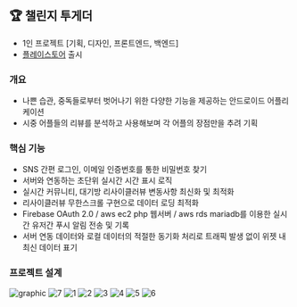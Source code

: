 ## 🏆 챌린지 투게더

* 1인 프로젝트 [기획, 디자인, 프론트엔드, 백엔드]
* [플레이스토어](https://play.google.com/store/apps/details?id=com.yjy.challengetogether) 출시 



### 개요
* 나쁜 습관, 중독들로부터 벗어나기 위한 다양한 기능을 제공하는 안드로이드 어플리케이션
* 시중 어플들의 리뷰를 분석하고 사용해보며 각 어플의 장점만을 추려 기획

### 핵심 기능
* SNS 간편 로그인, 이메일 인증번호를 통한 비밀번호 찾기
* 서버와 연동하는 초단위 실시간 시간 표시 로직
* 실시간 커뮤니티, 대기방 리사이클러뷰 변동사항 최신화 및 최적화
* 리사이클러뷰 무한스크롤 구현으로 데이터 로딩 최적화
* Firebase OAuth 2.0 / aws ec2 php 웹서버 / aws rds mariadb를 이용한 실시간 유저간 푸시 알림 전송 및 기록
* 서버 연동 데이터와 로컬 데이터의 적절한 동기화 처리로 트래픽 발생 없이 위젯 내 최신 데이터 표기

### 프로젝트 설계
![graphic](https://user-images.githubusercontent.com/69251013/234477690-a1666914-c619-486b-a5e3-db0b296285ee.png)
![7](https://user-images.githubusercontent.com/69251013/234552152-3f4f2cab-948e-4c62-9a35-8f933b529437.png)
![1](https://user-images.githubusercontent.com/69251013/234531462-08144a73-a0db-4672-9676-510c2c67dad6.png)
![2](https://user-images.githubusercontent.com/69251013/234531737-6c0f21eb-7567-48e4-89e1-bb541b3fccd4.png)
![3](https://user-images.githubusercontent.com/69251013/234531411-4d899913-367d-4168-a6f0-1bfb1c468aa0.png)
![4](https://user-images.githubusercontent.com/69251013/234546007-63e37ed7-8807-4c77-b509-3dd9c0004c5f.png)
![5](https://user-images.githubusercontent.com/69251013/234546016-201ae809-c40e-4d30-b564-3df16fcf9b0e.png)
![6](https://user-images.githubusercontent.com/69251013/234546023-3b3d6c90-42f1-4723-9932-b95af41f8373.png)
